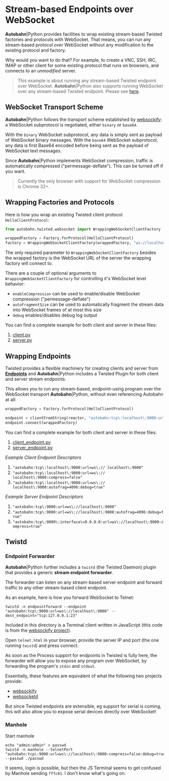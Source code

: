# Stream-based Endpoints over WebSocket

**Autobahn**|Python provides facilities to wrap existing stream-based Twisted factories and protocols with WebSocket. 
That means, you can run any stream-based protocol *over* WebSocket without any modification to the existing protocol and factory.

Why would you want to do that? For example, to create a VNC, SSH, IRC, IMAP or other client for some existing protocol that runs on browsers, and connects to an *unmodified* server.

> This example is about running any stream-based Twisted endpoint over WebSocket.
> **Autobahn**|Python also supports running WebSocket over any stream-based Twisted endpoint. Please see [here](https://github.com/tavendo/AutobahnPython/tree/master/examples/twisted/websocket/echo_endpoints).
> 

## WebSocket Transport Scheme

**Autobahn**|Python follows the transport scheme established by [websockify](https://github.com/kanaka/websockify): a WebSocket subprotocol is negotiated, either `binary` or `base64`.

With the `binary` WebSocket subprotocol, any data is simply sent as payload of WebSocket binary messages. With the `base64` WebSocket subprotocol, any data is first Base64 encoded before being sent as the payload of WebSocket text messages.

Since **Autobahn**|Python implements WebSocket compression, traffic is automatically compressed ("permessage-deflate"). This can be turned off if you want.

> Currently the only browser with support for WebSocket compression is Chrome 32+.
> 

## Wrapping Factories and Protocols

Here is how you wrap an existing Twisted client protocol `HelloClientProtocol`:

```python
from autobahn.twisted.websocket import WrappingWebSocketClientFactory

wrappedFactory = Factory.forProtocol(HelloClientProtocol)
factory = WrappingWebSocketClientFactory(wrappedFactory, "ws://localhost:9000")
```

The only required parameter to `WrappingWebSocketClientFactory` besides the wrapped factory is the WebSocket URL of the server the wrapping factory will connect to.

There are a couple of optional arguments to `WrappingWebSocketClientFactory` for controlling it's WebSocket level behavior:

 * `enableCompression` can be used to enable/disable WebSocket compression ("permessage-deflate")
 * `autoFragmentSize` can be used to automatically fragment the stream data into WebSocket frames of at most this size
 * `debug` enables/disables debug log output

You can find a complete example for both client and server in these files:

 1. [client.py](client.py)
 2. [server.py](server.py)


## Wrapping Endpoints

Twisted provides a flexible machinery for creating clients and server from [**Endpoints**](http://twistedmatrix.com/documents/current/core/howto/endpoints.html) and **Autobahn**|Python includes a Twisted Plugin for both client and server stream endpoints.

This allows you to run any stream-based, endpoint-using program over the WebSocket transport **Autobahn**|Python, without even referencing Autobahn at all:

```python
wrappedFactory = Factory.forProtocol(HelloClientProtocol)

endpoint = clientFromString(reactor, "autobahn:tcp\:localhost\:9000:url=ws\:// localhost\:9000")
endpoint.connect(wrappedFactory)
```

You can find a complete example for both client and server in these files:

 1. [client_endpoint.py](client_endpoint.py)
 2. [server_endpoint.py](server_endpoint.py)


*Example Client Endpoint Descriptors*

 1. `"autobahn:tcp\:localhost\:9000:url=ws\:// localhost\:9000"`
 1. `"autobahn:tcp\:localhost\:9000:url=ws\:// localhost\:9000:compress=false"`
 1. `"autobahn:tcp\:localhost\:9000:url=ws\:// localhost\:9000:autofrag=4096:debug=true"`

*Example Server Endpoint Descriptors*

 1. `"autobahn:tcp\:9000:url=ws\://localhost\:9000"`
 1. `"autobahn:tcp\:9000:url=ws\://localhost\:9000:autofrag=4096:debug=true"`
 1. `"autobahn:tcp\:9000\:interface\=0.0.0.0:url=ws\://localhost\:9000:compress=true"`


## Twistd

### Endpoint Forwarder

**Autobahn**|Python further includes a `twistd` (the Twisted Daemon) plugin that provides a generic **stream endpoint forwarder**.

The forwarder can listen on any stream-based server endpoint and forward traffic to any other stream-based client endpoint.

As an example, here is how you forward WebSocket to Telnet:

	twistd -n endpointforward --endpoint "autobahn:tcp\:9000:url=ws\://localhost\:9000" --dest_endpoint="tcp:127.0.0.1:23"

Included in this directory is a Terminal client written in JavaScript (this code is from the [websockify project](https://github.com/kanaka/websockify)).

Open `telnet.html` in your browser, provide the server IP and port (the one running `twistd`) and press connect.

As soon as the Process support for endpoints in Twisted is fully here, the forwarder will allow you to expose any program over WebSocket, by forwarding the program's `stdin` and `stdout`.

Essentially, these features are equivalent of what the following two projects provide:

 * [websockify](https://github.com/kanaka/websockify)
 * [websocketd](https://github.com/joewalnes/websocketd)

But since Twisted endpoints are extensible, eg support for serial is coming, this will also allow you to expose serial devices directly over WebSocket!

### Manhole

Start manhole

	echo "admin:admin" > passwd
	twistd -n manhole --telnetPort "autobahn:tcp\:9000:url=ws\://localhost\:9000:compress=false:debug=true" --passwd ./passwd

It seems, login is possible, but then the JS Terminal seems to get confused by Manhole sending `fffc01`. I don't know what's going on.
